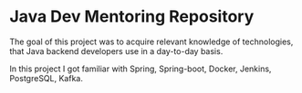 # Java Dev Mentoring Repository
The goal of this project was to acquire relevant knowledge of technologies, that Java backend developers use in a day-to-day basis.

In this project I got familiar with Spring, Spring-boot, Docker, Jenkins, PostgreSQL, Kafka. 